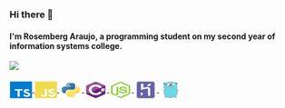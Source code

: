### Hi there 👋
#### I'm Rosemberg Araujo, a programming student on my second year of information systems college.

 <div>
  <a href="https://github.com/RosembergAraujo">
  <img height="180em" src="https://github-readme-stats.vercel.app/api/top-langs/?username=RosembergAraujo&layout=compact&langs_count=5&theme=merko"/>
</div>
  
  </div>
<div style="display: inline_block"><br>
 <img align="center" alt="Ts" height="30" width="40" src="https://github.com/devicons/devicon/blob/master/icons/typescript/typescript-plain.svg">
  <img align="center" alt="Js" height="30" width="40" src="https://raw.githubusercontent.com/devicons/devicon/master/icons/javascript/javascript-plain.svg">
  <img align="center" alt="Python" height="30" width="40" src="https://raw.githubusercontent.com/devicons/devicon/master/icons/python/python-original.svg">
  <img align="center" alt="Csharp" height="30" width="40" src="https://raw.githubusercontent.com/devicons/devicon/master/icons/csharp/csharp-original.svg">
  <img align="center" alt="Node" height="30" width="40" src="https://raw.githubusercontent.com/devicons/devicon/9f4f5cdb393299a81125eb5127929ea7bfe42889/icons/nodejs/nodejs-original.svg">
  <img align="center" alt="Heroku" height="30" width="40" src="https://github.com/devicons/devicon/blob/master/icons/heroku/heroku-plain.svg">
  <img align="center" alt="Golang" height="30" width="40" src="https://github.com/devicons/devicon/blob/master/icons/go/go-original.svg">
  
</div>


